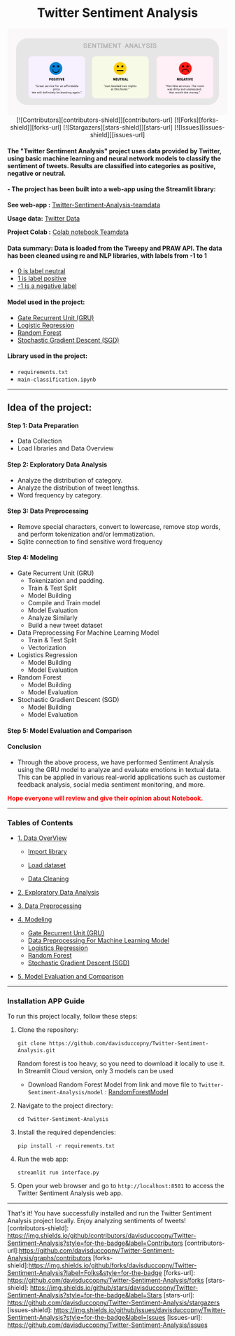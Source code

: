 <h1 align="center">Twitter Sentiment Analysis</h1>

<div align="center">

![Project Image](./assets/image/sentimentanalysishotelgeneric-2048x803-1.jpg)  
[![Contributors][contributors-shield]][contributors-url]
[![Forks][forks-shield]][forks-url]
[![Stargazers][stars-shield]][stars-url]
[![Issues][issues-shield]][issues-url]

</div>

#### The "Twitter Sentiment Analysis" project uses data provided by Twitter, using basic machine learning and neural network models to classify the sentiment of tweets. Results are classified into categories as positive, negative or neutral.
#### - The project has been built into a web-app using the Streamlit library:
**See web-app :** [Twitter-Sentiment-Analysis-teamdata](https://twitter-sentiment-analysis-teamdata.streamlit.app/)

**Usage data:** [Twitter Data](https://www.kaggle.com/datasets/cosmos98/twitter-and-reddit-sentimental-analysis-dataset?select=Twitter_Data.csv)

**Project Colab :** [Colab notebook Teamdata](https://drive.google.com/file/d/1D9dFuZekG6cmH-0J1e730DDUZ5qzl7zu/view?usp=sharing)

#### Data summary: Data is loaded from the Tweepy and PRAW API. The data has been cleaned using re and NLP libraries, with labels from -1 to 1
* [ 0 is label neutral ](#1)
* [ 1 is label positive](#2)
* [ -1 is a negative label](#3)


#### Model used in the project:
* [Gate Recurrent Unit (GRU) ](#1)
* [Logistic Regression](#2)
* [Random Forest](#3)
* [Stochastic Gradient Descent (SGD)](#3)

#### Library used in the project:
* ```requirements.txt```
* ```main-classification.ipynb```
______________________________________________

## Idea of the project:

#### Step 1: Data Preparation
- Data Collection
- Load libraries and Data Overview

#### Step 2: Exploratory Data Analysis
- Analyze the distribution of category.
- Analyze the distribution of tweet lengthss.
- Word frequency by category.

#### Step 3: Data Preprocessing
- Remove special characters, convert to lowercase, remove stop words, and perform tokenization and/or lemmatization.
- Sqlite connection to find sensitive word frequency

#### Step 4: Modeling
- Gate Recurrent Unit (GRU)
    - Tokenization and padding.
    - Train & Test Split
    - Model Building
    - Compile and Train model
    - Model Evaluation
    - Analyze Similarly
    - Build a new tweet dataset
- Data Preprocessing For Machine Learning Model
    - Train & Test Split
    - Vectorization
- Logistics Regression
    - Model Building
    - Model Evaluation
- Random Forest
    - Model Building
    - Model Evaluation
- Stochastic Gradient Descent (SGD)
    - Model Building
    - Model Evaluation
#### Step 5: Model Evaluation and Comparison

#### Conclusion
- Through the above process, we have performed Sentiment Analysis using the GRU model to analyze and evaluate emotions in textual data. This can be applied in various real-world applications such as customer feedback analysis, social media sentiment monitoring, and more.




   
 **<span style="color:red;"> Hope everyone will review and give their opinion about Notebook.</span>**


   <a id='top'></a>
______________________________________________________
### Tables of Contents


* [1. Data OverView](#1)
    
    - [Import library](#1.1)
    
    - [Load dataset](#1.2)
    
    - [Data Cleaning](#1.3)
        
* [2. Exploratory Data Analysis](#2)      

* [3. Data Preprocessing ](#3)

* [4. Modeling](#4)
    
    - [Gate Recurrent Unit (GRU)](#4.1)
    - [Data Preprocessing For Machine Learning Model](#4.2)
    - [Logistics Regression](#4.3)
    - [Random Forest](#4.4)
    - [Stochastic Gradient Descent (SGD)](#4.5)

* [5. Model Evaluation and Comparison](#5)
_____________________________________________________________
### Installation APP Guide <a id="6"></a>

To run this project locally, follow these steps:

1. Clone the repository:
    ```
    git clone https://github.com/davisduccopny/Twitter-Sentiment-Analysis.git
    ```
    Random forest is too heavy, so you need to download it locally to use it. In Streamlit Cloud version, only 3 models can be used
    - Download Random Forest Model from link and move file to ```Twitter-Sentiment-Analysis/model``` : [RandomForestModel](https://drive.google.com/file/d/1eu-PX2uWr5hLFXAQ2eJfaI4KHMmFhds1/view?usp=sharing)

2. Navigate to the project directory:
    ```
    cd Twitter-Sentiment-Analysis
    ```

3. Install the required dependencies:
    ```
    pip install -r requirements.txt
    ```
4. Run the web app:
    ```
    streamlit run interface.py
    ```

5. Open your web browser and go to `http://localhost:8501` to access the Twitter Sentiment Analysis web app.

---

That's it! You have successfully installed and run the Twitter Sentiment Analysis project locally. Enjoy analyzing sentiments of tweets!
[contributors-shield]: https://img.shields.io/github/contributors/davisduccopny/Twitter-Sentiment-Analysis?style=for-the-badge&label=Contributors 
[contributors-url]:https://github.com/davisduccopny/Twitter-Sentiment-Analysis/graphs/contributors 
[forks-shield]:https://img.shields.io/github/forks/davisduccopny/Twitter-Sentiment-Analysis?label=Folks&style=for-the-badge
[forks-url]: https://github.com/davisduccopny/Twitter-Sentiment-Analysis/forks
[stars-shield]: https://img.shields.io/github/stars/davisduccopny/Twitter-Sentiment-Analysis?style=for-the-badge&label=Stars
[stars-url]: https://github.com/davisduccopny/Twitter-Sentiment-Analysis/stargazers
[issues-shield]: https://img.shields.io/github/issues/davisduccopny/Twitter-Sentiment-Analysis?style=for-the-badge&label=Issues
[issues-url]: https://github.com/davisduccopny/Twitter-Sentiment-Analysis/issues